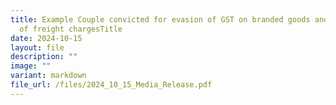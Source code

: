 ```yaml
---
title: Example Couple convicted for evasion of GST on branded goods and omission
  of freight chargesTitle
date: 2024-10-15
layout: file
description: ""
image: ""
variant: markdown
file_url: /files/2024_10_15_Media_Release.pdf
---
```

